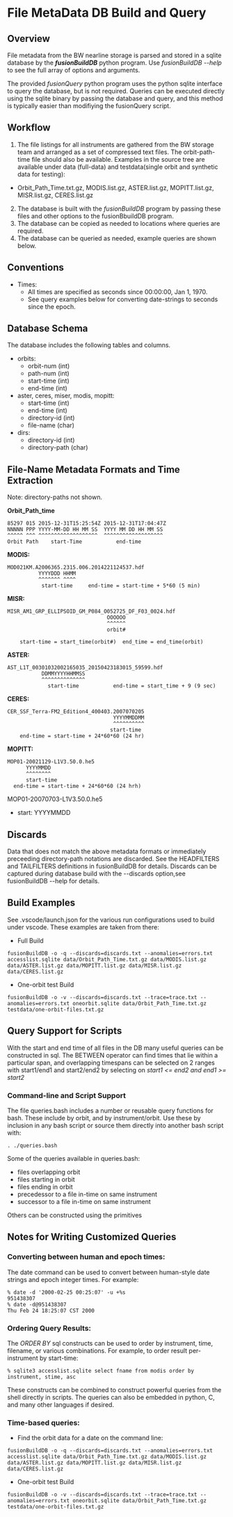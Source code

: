 
# File MetaData DB Build and Query

## Overview
File metadata from the BW nearline storage is parsed and stored in a sqlite database by the **_fusionBuildDB_** python program.  Use *fusionBuildDB --help* to see the full array of options and arguments.

   The provided *fusionQuery* python program uses the python sqlite interface to query the database, but is not required.  Queries can be executed directly using the sqlite binary by passing the database and query, and this method is typically easier than modifiying the fusionQuery script.

## Workflow

1. The file listings for all instruments are gathered from the BW storage team and arranged as a set of compressed text files.  The orbit-path-time file should also be available. Examples in the source tree are available under data (full-data) and testdata(single orbit and synthetic data for testing):  
* Orbit_Path_Time.txt.gz, MODIS.list.gz, ASTER.list.gz, MOPITT.list.gz, MISR.list.gz, CERES.list.gz
2. The database is built with the *fusionBuildDB* program by passing these files and other options to the fusionBbuildDB program.
3. The database can be copied as needed to locations where queries are required.
4. The database can be queried as needed, example queries are shown below.

## Conventions
- Times:  
  - All times are specified as seconds since 00:00:00, Jan 1, 1970.
  - See query examples below for converting date-strings to seconds since the epoch.

## Database Schema
The database includes the following tables and columns.   
- orbits:
  - orbit-num (int)
  - path-num (int)
  - start-time (int)
  - end-time (int)
- aster, ceres, miser, modis, mopitt:
  - start-time (int)
  - end-time (int)
  - directory-id (int)
  - file-name (char)
- dirs:
  - directory-id (int)
  - directory-path (char)

## File-Name Metadata Formats and Time Extraction
Note:  directory-paths not shown.

__Orbit_Path_time__ 

```
85297 015 2015-12-31T15:25:54Z 2015-12-31T17:04:47Z
NNNNN PPP YYYY-MM-DD HH MM SS  YYYY MM DD HH MM SS
^^^^^ ^^^ ^^^^^^^^^^^^^^^^^^^  ^^^^^^^^^^^^^^^^^^^
Orbit Path    start-Time           end-time
```
__MODIS:__
```
MOD021KM.A2006365.2315.006.2014221124537.hdf
          YYYYDDD HHMM
          ^^^^^^^ ^^^^
           start-time     end-time = start-time + 5*60 (5 min)
```
__MISR:__
```
MISR_AM1_GRP_ELLIPSOID_GM_P084_O052725_DF_F03_0024.hdf
                                OOOOOO
                                ^^^^^^
                                orbit#

    start-time = start_time(orbit#)  end_time = end_time(orbit)
```
__ASTER:__
```
AST_L1T_00301032002165035_20150423183015_59599.hdf
           DDMMYYYYHHMMSS
           ^^^^^^^^^^^^^^
             start-time           end-time = start_time + 9 (9 sec)
```
__CERES:__
```
CER_SSF_Terra-FM2_Edition4_400403.2007070205
                                  YYYYMMDDMM
                                  ^^^^^^^^^^
                                 start-time
    end-time = start-time + 24*60*60 (24 hr)
```
 __MOPITT:__
 ```
 MOP01-20021129-L1V3.50.0.he5
       YYYYMMDD
       ^^^^^^^^
       start-time
   end-time = start-time + 24*60*60 (24 hrh)
 ```
  MOP01-20070703-L1V3.50.0.he5
 * start:        YYYYMMDD

## Discards
Data that does not match the above metadata formats or immediately preceeding directory-path notations are discarded.   See the   HEADFILTERS and TAILFILTERS definitions in fusionBuildDB for details.
Discards can be captured during database build with the --discards option,see fusionBuildDB --help for details.

## Build Examples
See .vscode/launch.json for the various run configurations used to build under vscode.  These examples are taken from there:
- Full Build
```
fusionBuildDB -o -q --discards=discards.txt --anomalies=errors.txt accesslist.sqlite data/Orbit_Path_Time.txt.gz data/MODIS.list.gz data/ASTER.list.gz data/MOPITT.list.gz data/MISR.list.gz data/CERES.list.gz
```
- One-orbit test Build
```
fusionBuildDB -o -v --discards=discards.txt --trace=trace.txt --anomalies=errors.txt oneorbit.sqlite data/Orbit_Path_Time.txt.gz testdata/one-orbit-files.txt.gz
```
## Query Support for Scripts
With the start and end time of all files in the DB many useful queries can be constructed in sql.   The BETWEEN operator can find times that lie within a particular span, and overlapping timespans can be selected on 2 ranges with start1/end1 and start2/end2 by selecting on *start1 <= end2 and end1 >= start2*

### Command-line and Script Support
The file queries.bash includes a number or reusable query functions for bash.
These include by orbit, and by instrument/orbit. Use these by inclusion in any bash script or source them directly into another bash script with:
```
. ./queries.bash
```
Some of the queries available in queries.bash:
- files overlapping orbit
- files starting in orbit
- files ending in orbit
- precedessor to a file in-time on same instrument
- successor to a file in-time on same instrument

Others can be constructed using the primitives

## Notes for Writing Customized Queries

### Converting between human and epoch times:
The date command can be used to convert between human-style date strings and epoch integer times.    For example:
```
% date -d '2000-02-25 00:25:07' -u +%s
951438307
% date -d@951438307
Thu Feb 24 18:25:07 CST 2000
```

### Ordering Query Results:
The *ORDER BY* sql constructs can be used to order by instrument, time, filename, or various combinations.   For example, to order result per-instrument by start-time:
```
% sqlite3 accesslist.sqlite select fname from modis order by instrument, stime, asc
```


These constructs can be combined to construct powerful queries from the shell directly in scripts.    The queries can also be embedded in python, C, and many other languages if desired.

### Time-based queries:
* Find the orbit data for a date on the command line:
```
fusionBuildDB -o -q --discards=discards.txt --anomalies=errors.txt accesslist.sqlite data/Orbit_Path_Time.txt.gz data/MODIS.list.gz data/ASTER.list.gz data/MOPITT.list.gz data/MISR.list.gz data/CERES.list.gz
```
- One-orbit test Build
```
fusionBuildDB -o -v --discards=discards.txt --trace=trace.txt --anomalies=errors.txt oneorbit.sqlite data/Orbit_Path_Time.txt.gz testdata/one-orbit-files.txt.gz
```

